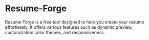 # Resume-Forge
 Resume Forge is a free tool designed to help you create your resume effortlessly. It offers various features such as dynamic preview, customization color themes, and responsiveness.

